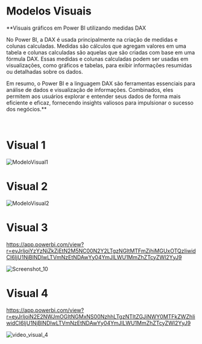 # Modelos Visuais


**Visuais gráficos em Power BI utilizando medidas DAX 

No Power BI, a DAX é usada principalmente na criação de medidas e colunas calculadas. Medidas são cálculos que agregam valores em uma tabela e colunas calculadas são aquelas que são criadas com base em uma fórmula DAX. Essas medidas e colunas calculadas podem ser usadas em visualizações, como gráficos e tabelas, para exibir informações resumidas ou detalhadas sobre os dados.

Em resumo, o Power BI e a linguagem DAX são ferramentas essenciais para análise de dados e visualização de informações. Combinados, eles permitem aos usuários explorar e entender seus dados de forma mais eficiente e eficaz, fornecendo insights valiosos para impulsionar o sucesso dos negócios.**

</br>

# Visual 1 #
![ModeloVisual1](https://user-images.githubusercontent.com/7052988/184497598-59d8c0db-6568-46d7-83aa-e11658de50fd.png)


# Visual 2 #

![ModeloVisual2](https://user-images.githubusercontent.com/7052988/184497610-ca044001-42ef-4d8d-a2a1-fcc20c1e674b.png)


# Visual 3 # 

https://app.powerbi.com/view?r=eyJrIjoiYzYzNjZkZjEtN2M5NC00N2Y2LTgzNGItMTFmZjhiMGUxOTQzIiwidCI6IjU1NjBlNDIwLTVmNzEtNDAwYy04YmJlLWU1MmZhZTcyZWI2YyJ9

![Screenshot_10](https://user-images.githubusercontent.com/7052988/233187188-082fb225-d7f1-4f02-8bcf-9dffa94187cc.png)



# Visual 4 # 

https://app.powerbi.com/view?r=eyJrIjoiN2E2NWJmOGItNGMxNS00NzhhLTgzNTItZGJiNWY0MTFkZWZhIiwidCI6IjU1NjBlNDIwLTVmNzEtNDAwYy04YmJlLWU1MmZhZTcyZWI2YyJ9

![video_visual_4](https://github.com/joaovilar/Power-BI/assets/7052988/8ea44ddd-99ed-4579-930d-b28b84d6937e)





